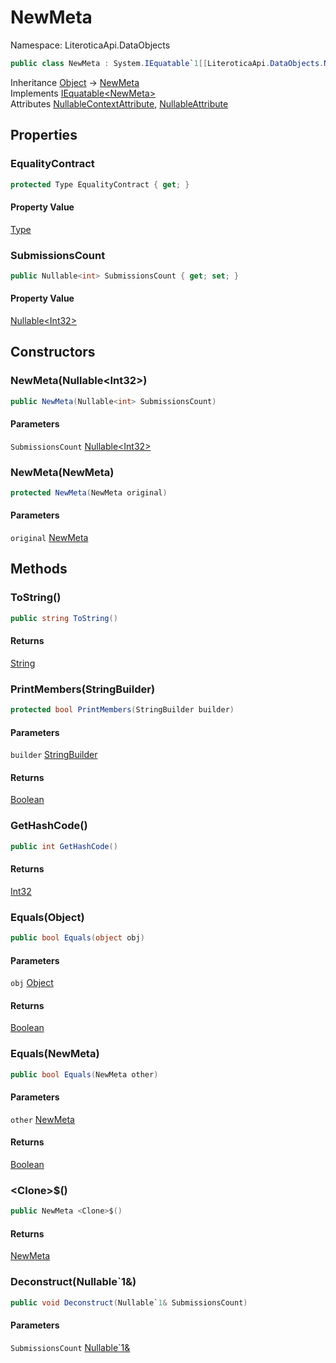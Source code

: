 # NewMeta

Namespace: LiteroticaApi.DataObjects

```csharp
public class NewMeta : System.IEquatable`1[[LiteroticaApi.DataObjects.NewMeta, LiteroticaApi, Version=1.0.0.0, Culture=neutral, PublicKeyToken=null]]
```

Inheritance [Object](https://docs.microsoft.com/en-us/dotnet/api/system.object) → [NewMeta](./literoticaapi/dataobjects/newmeta.md)<br>
Implements [IEquatable&lt;NewMeta&gt;](https://docs.microsoft.com/en-us/dotnet/api/system.iequatable-1)<br>
Attributes [NullableContextAttribute](./system/runtime/compilerservices/nullablecontextattribute.md), [NullableAttribute](./system/runtime/compilerservices/nullableattribute.md)

## Properties

### **EqualityContract**

```csharp
protected Type EqualityContract { get; }
```

#### Property Value

[Type](https://docs.microsoft.com/en-us/dotnet/api/system.type)<br>

### **SubmissionsCount**

```csharp
public Nullable<int> SubmissionsCount { get; set; }
```

#### Property Value

[Nullable&lt;Int32&gt;](https://docs.microsoft.com/en-us/dotnet/api/system.nullable-1)<br>

## Constructors

### **NewMeta(Nullable&lt;Int32&gt;)**

```csharp
public NewMeta(Nullable<int> SubmissionsCount)
```

#### Parameters

`SubmissionsCount` [Nullable&lt;Int32&gt;](https://docs.microsoft.com/en-us/dotnet/api/system.nullable-1)<br>

### **NewMeta(NewMeta)**

```csharp
protected NewMeta(NewMeta original)
```

#### Parameters

`original` [NewMeta](./literoticaapi/dataobjects/newmeta.md)<br>

## Methods

### **ToString()**

```csharp
public string ToString()
```

#### Returns

[String](https://docs.microsoft.com/en-us/dotnet/api/system.string)<br>

### **PrintMembers(StringBuilder)**

```csharp
protected bool PrintMembers(StringBuilder builder)
```

#### Parameters

`builder` [StringBuilder](https://docs.microsoft.com/en-us/dotnet/api/system.text.stringbuilder)<br>

#### Returns

[Boolean](https://docs.microsoft.com/en-us/dotnet/api/system.boolean)<br>

### **GetHashCode()**

```csharp
public int GetHashCode()
```

#### Returns

[Int32](https://docs.microsoft.com/en-us/dotnet/api/system.int32)<br>

### **Equals(Object)**

```csharp
public bool Equals(object obj)
```

#### Parameters

`obj` [Object](https://docs.microsoft.com/en-us/dotnet/api/system.object)<br>

#### Returns

[Boolean](https://docs.microsoft.com/en-us/dotnet/api/system.boolean)<br>

### **Equals(NewMeta)**

```csharp
public bool Equals(NewMeta other)
```

#### Parameters

`other` [NewMeta](./literoticaapi/dataobjects/newmeta.md)<br>

#### Returns

[Boolean](https://docs.microsoft.com/en-us/dotnet/api/system.boolean)<br>

### **&lt;Clone&gt;$()**

```csharp
public NewMeta <Clone>$()
```

#### Returns

[NewMeta](./literoticaapi/dataobjects/newmeta.md)<br>

### **Deconstruct(Nullable`1&)**

```csharp
public void Deconstruct(Nullable`1& SubmissionsCount)
```

#### Parameters

`SubmissionsCount` [Nullable`1&](https://docs.microsoft.com/en-us/dotnet/api/system.nullable-1&)<br>
